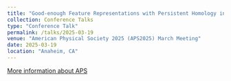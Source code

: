 ```yaml
---
title: "Good-enough Feature Representations with Persistent Homology in Physiological Systems"
collection: Conference Talks
type: "Conference Talk"
permalink: /talks/2025-03-19
venue: "American Physical Society 2025 (APS2025) March Meeting"
date: 2025-03-19
location: "Anaheim, CA"
---
```

[More information about APS](https://www.aps.org/)
